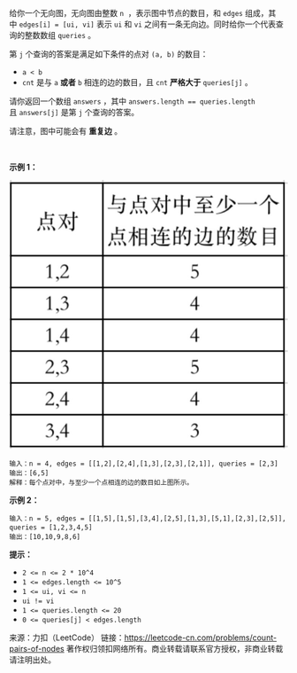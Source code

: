 给你一个无向图，无向图由整数 ```n```  ，表示图中节点的数目，和 ```edges``` 组成，其中 ```edges[i] = [ui, vi]``` 表示 ```ui``` 和 ```vi``` 之间有一条无向边。同时给你一个代表查询的整数数组 ```queries``` 。

第 ```j``` 个查询的答案是满足如下条件的点对 ```(a, b)``` 的数目：

* ```a < b```
* ```cnt``` 是与 ```a``` **或者** ```b``` 相连的边的数目，且 ```cnt``` **严格大于** ```queries[j]``` 。

请你返回一个数组 ```answers``` ，其中 ```answers.length == queries.length``` 且 ```answers[j]``` 是第 ```j``` 个查询的答案。

请注意，图中可能会有 **重复边** 。

 

**示例 1：**

![img](https://github.com/Zhenghao-Liu/LeetCode_problem-and-solution/blob/master/1782.统计点对的数目/1782_1.png)

```
输入：n = 4, edges = [[1,2],[2,4],[1,3],[2,3],[2,1]], queries = [2,3]
输出：[6,5]
解释：每个点对中，与至少一个点相连的边的数目如上图所示。
```
**示例 2：**
```
输入：n = 5, edges = [[1,5],[1,5],[3,4],[2,5],[1,3],[5,1],[2,3],[2,5]], queries = [1,2,3,4,5]
输出：[10,10,9,8,6]
```

**提示：**

* ```2 <= n <= 2 * 10^4```
* ```1 <= edges.length <= 10^5```
* ```1 <= ui, vi <= n```
* ```ui != vi```
* ```1 <= queries.length <= 20```
* ```0 <= queries[j] < edges.length```

来源：力扣（LeetCode）
链接：https://leetcode-cn.com/problems/count-pairs-of-nodes
著作权归领扣网络所有。商业转载请联系官方授权，非商业转载请注明出处。
